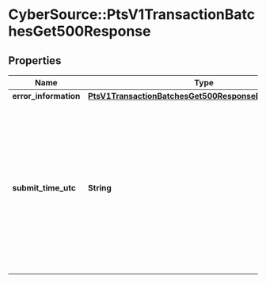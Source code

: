 # CyberSource::PtsV1TransactionBatchesGet500Response

## Properties
Name | Type | Description | Notes
------------ | ------------- | ------------- | -------------
**error_information** | [**PtsV1TransactionBatchesGet500ResponseErrorInformation**](PtsV1TransactionBatchesGet500ResponseErrorInformation.md) |  | [optional] 
**submit_time_utc** | **String** | Time of request in UTC. &#x60;Format: YYYY-MM-DDThh:mm:ssZ&#x60;  Example 2016-08-11T22:47:57Z equals August 11, 2016, at 22:47:57 (10:47:57 p.m.). The T separates the date and the time. The Z indicates UTC.  | [optional] 


